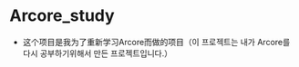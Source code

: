 # Arcore_study

















- 这个项目是我为了重新学习Arcore而做的项目（이 프로젝트는 내가 Arcore를 다시 공부하기위해서 만든 프로젝트입니다.）
